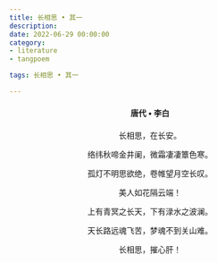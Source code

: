 ```yaml
---
title: 长相思 • 其一
description:
date: 2022-06-29 00:00:00
category:
- literature
- tangpoem

tags: 长相思 • 其一

---
```


<div id="poem-author">
唐代 • 李白
</div>
<div id="poem-body">
<p class="poem-paragraph">长相思，在长安。</p>
<p class="poem-paragraph">络纬秋啼金井阑，微霜凄凄簟色寒。</p>
<p class="poem-paragraph">孤灯不明思欲绝，卷帷望月空长叹。</p>
<p class="poem-paragraph">美人如花隔云端！</p>
<p class="poem-paragraph">上有青冥之长天，下有渌水之波澜。</p>
<p class="poem-paragraph">天长路远魂飞苦，梦魂不到关山难。</p>
<p class="poem-paragraph">长相思，摧心肝！</p>

</div>

<style>

#poem-author {
    width: 100%;
    text-align: center;
    margin: 20px 0;
    font-weight: bold;
}
#poem-body {
    width: 100%;
    text-align: center;
}
.poem-paragraph {
    font-family: "仿宋"
}

</style>
